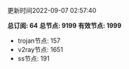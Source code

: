 更新时间2022-09-07 02:57:40

**总订阅: 64**
**总节点: 9199**
**有效节点: 1999**
- trojan节点: 157
- v2ray节点: 1651
- ss节点: 191
